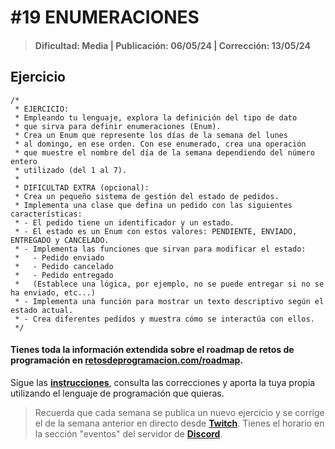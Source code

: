# #19 ENUMERACIONES
> #### Dificultad: Media | Publicación: 06/05/24 | Corrección: 13/05/24

## Ejercicio

```
/*
 * EJERCICIO:
 * Empleando tu lenguaje, explora la definición del tipo de dato
 * que sirva para definir enumeraciones (Enum).
 * Crea un Enum que represente los días de la semana del lunes
 * al domingo, en ese orden. Con ese enumerado, crea una operación
 * que muestre el nombre del día de la semana dependiendo del número entero
 * utilizado (del 1 al 7).
 *
 * DIFICULTAD EXTRA (opcional):
 * Crea un pequeño sistema de gestión del estado de pedidos.
 * Implementa una clase que defina un pedido con las siguientes características:
 * - El pedido tiene un identificador y un estado.
 * - El estado es un Enum con estos valores: PENDIENTE, ENVIADO, ENTREGADO y CANCELADO.
 * - Implementa las funciones que sirvan para modificar el estado:
 *   - Pedido enviado
 *   - Pedido cancelado
 *   - Pedido entregado
 *   (Establece una lógica, por ejemplo, no se puede entregar si no se ha enviado, etc...)
 * - Implementa una función para mostrar un texto descriptivo según el estado actual.
 * - Crea diferentes pedidos y muestra cómo se interactúa con ellos. 
 */
```
#### Tienes toda la información extendida sobre el roadmap de retos de programación en **[retosdeprogramacion.com/roadmap](https://retosdeprogramacion.com/roadmap)**.

Sigue las **[instrucciones](../../README.md)**, consulta las correcciones y aporta la tuya propia utilizando el lenguaje de programación que quieras.

> Recuerda que cada semana se publica un nuevo ejercicio y se corrige el de la semana anterior en directo desde **[Twitch](https://twitch.tv/mouredev)**. Tienes el horario en la sección "eventos" del servidor de **[Discord](https://discord.gg/mouredev)**.
